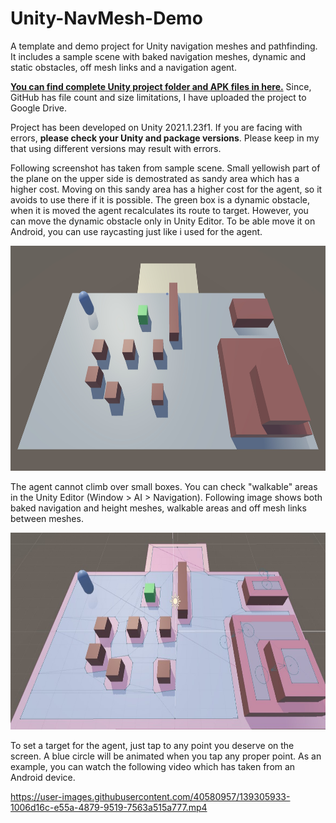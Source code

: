 # Unity-NavMesh-Demo

A template and demo project for Unity navigation meshes and pathfinding. It includes a sample scene with baked navigation meshes, dynamic and static obstacles, off mesh links and a navigation agent.

**[You can find complete Unity project folder and APK files in here.](https://drive.google.com/drive/folders/1btcns6OKTNlP4kPshp44c_Oq3RMgQD51?usp=sharing)** Since, GitHub has file count and size limitations, I have uploaded the project to Google Drive.

Project has been developed on Unity 2021.1.23f1. If you are facing with errors, **please check your Unity and package versions**. Please keep in my that using different versions may result with errors.


Following screenshot has taken from sample scene. Small yellowish part of the plane on the upper side is demostrated as sandy area which has a higher cost. Moving on this sandy area has a higher cost for the agent, so it avoids to use there if it is possible. The green box is a dynamic obstacle, when it is moved the agent recalculates its route to target. However, you can move the dynamic obstacle only in Unity Editor. To be able move it on Android, you can use raycasting just like i used for the agent.

<img src="/Images/NavMesh.jpg" width="800" height="360">

The agent cannot climb over small boxes. You can check "walkable" areas in the Unity Editor (Window > AI > Navigation). Following image shows both baked navigation and height meshes, walkable areas and off mesh links between meshes.

<img src="/Images/Meshes.jpg" width="800" height="315">

To set a target for the agent, just tap to any point you deserve on the screen. A blue circle will be animated when you tap any proper point. As an example, you can watch the following video which has taken from an Android device.

https://user-images.githubusercontent.com/40580957/139305933-1006d16c-e55a-4879-9519-7563a515a777.mp4

